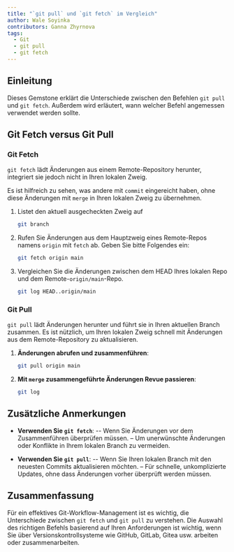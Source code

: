 ```yaml
---
title: "`git pull` und `git fetch` im Vergleich"
author: Wale Soyinka
contributors: Ganna Zhyrnova
tags:
  - Git
  - git pull
  - git fetch
---
```


## Einleitung

Dieses Gemstone erklärt die Unterschiede zwischen den Befehlen `git pull` und `git fetch`. Außerdem wird erläutert, wann welcher Befehl angemessen verwendet werden sollte.

## Git Fetch versus Git Pull

### Git Fetch

`git fetch` lädt Änderungen aus einem Remote-Repository herunter, integriert sie jedoch nicht in Ihren lokalen Zweig.

Es ist hilfreich zu sehen, was andere mit `commit` eingereicht haben, ohne diese Änderungen mit `merge` in Ihren lokalen Zweig zu übernehmen.

1. Listet den aktuell ausgecheckten Zweig auf

   ```bash
   git branch
   ```

2. Rufen Sie Änderungen aus dem Hauptzweig eines Remote-Repos namens `origin` mit `fetch` ab. Geben Sie bitte Folgendes ein:

   ```bash
   git fetch origin main
   ```

3. Vergleichen Sie die Änderungen zwischen dem HEAD Ihres lokalen Repo und dem Remote-`origin/main`-Repo.

   ```bash
   git log HEAD..origin/main
   ```

### Git Pull

`git pull` lädt Änderungen herunter und führt sie in Ihren aktuellen Branch zusammen.
Es ist nützlich, um Ihren lokalen Zweig schnell mit Änderungen aus dem Remote-Repository zu aktualisieren.

1. **Änderungen abrufen und zusammenführen**:

   ```bash
   git pull origin main
   ```

2. **Mit `merge` zusammengeführte Änderungen Revue passieren**:

   ```bash
   git log
   ```

## Zusätzliche Anmerkungen

- **Verwenden Sie `git fetch`**:
  \-- Wenn Sie Änderungen vor dem Zusammenführen überprüfen müssen.
  – Um unerwünschte Änderungen oder Konflikte in Ihrem lokalen Branch zu vermeiden.

- **Verwenden Sie `git pull`**:
  \-- Wenn Sie Ihren lokalen Branch mit den neuesten Commits aktualisieren möchten.
  – Für schnelle, unkomplizierte Updates, ohne dass Änderungen vorher überprüft werden müssen.

## Zusammenfassung

Für ein effektives Git-Workflow-Management ist es wichtig, die Unterschiede zwischen `git fetch` und `git pull` zu verstehen. Die Auswahl des richtigen Befehls basierend auf Ihren Anforderungen ist wichtig, wenn Sie über Versionskontrollsysteme wie GitHub, GitLab, Gitea usw. arbeiten oder zusammenarbeiten.
